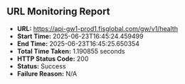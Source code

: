 ## URL Monitoring Report

- **URL:** https://api-gw1-prod1.fisglobal.com/gw/v1/health
- **Start Time:** 2025-06-23T16:45:24.459499
- **End Time:** 2025-06-23T16:45:25.650354
- **Total Time Taken:** 1.190855 seconds
- **HTTP Status Code:** 200
- **Status:** Success
- **Failure Reason:** N/A

